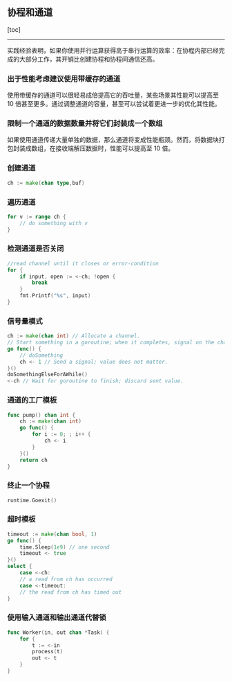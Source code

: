 ## 协程和通道

[toc]

---

实践经验表明，如果你使用并行运算获得高于串行运算的效率：在协程内部已经完成的大部分工作，其开销比创建协程和协程间通信还高。

### 出于性能考虑建议使用带缓存的通道

使用带缓存的通道可以很轻易成倍提高它的吞吐量，某些场景其性能可以提高至 10 倍甚至更多。通过调整通道的容量，甚至可以尝试着更进一步的优化其性能。

### 限制一个通道的数据数量并将它们封装成一个数组

如果使用通道传递大量单独的数据，那么通道将变成性能瓶颈。然而，将数据块打包封装成数组，在接收端解压数据时，性能可以提高至 10 倍。

### 创建通道

```go
ch := make(chan type,buf)
```

### 遍历通道

```go
for v := range ch {
    // do something with v
}
```

### 检测通道是否关闭

```go
//read channel until it closes or error-condition
for {
    if input, open := <-ch; !open {
        break
    }
    fmt.Printf("%s", input)
}
```

### 信号量模式

```go
ch := make(chan int) // Allocate a channel.
// Start something in a goroutine; when it completes, signal on the channel.
go func() {
    // doSomething
    ch <- 1 // Send a signal; value does not matter.
}()
doSomethingElseForAWhile()
<-ch // Wait for goroutine to finish; discard sent value.
```

### 通道的工厂模板

```go
func pump() chan int {
    ch := make(chan int)
    go func() {
        for i := 0; ; i++ {
            ch <- i
        }
    }()
    return ch
}
```

### 终止一个协程

```go
runtime.Goexit()
```

### 超时模板

```go
timeout := make(chan bool, 1)
go func() {
    time.Sleep(1e9) // one second  
    timeout <- true
}()
select {
    case <-ch:
    // a read from ch has occurred
    case <-timeout:
    // the read from ch has timed out
}
```

### 使用输入通道和输出通道代替锁

```go
func Worker(in, out chan *Task) {
    for {
        t := <-in
        process(t)
        out <- t
    }
}
```


